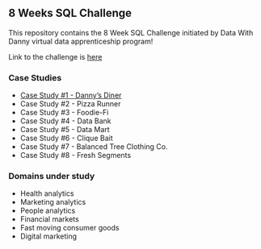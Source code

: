 ## 8 Weeks SQL Challenge

This repository contains the 8 Week SQL Challenge initiated by Data With Danny virtual data apprenticeship program!

Link to the challenge is [here](https://8weeksqlchallenge.com/getting-started/)

### Case Studies
 - [Case Study #1 - Danny’s Diner](https://github.com/ifeoluwa-23/8WeeksSQLChallenge/tree/main/Case%20Study%20%231)
 - Case Study #2 - Pizza Runner
 - Case Study #3 - Foodie-Fi
 - Case Study #4 - Data Bank
 - Case Study #5 - Data Mart
 - Case Study #6 - Clique Bait
 - Case Study #7 - Balanced Tree Clothing Co.
 - Case Study #8 - Fresh Segments
 
 ### Domains under study
 - Health analytics
 - Marketing analytics
 - People analytics
 - Financial markets
 - Fast moving consumer goods
 - Digital marketing
